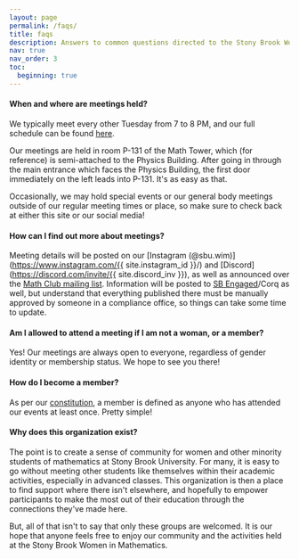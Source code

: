 ```yaml
---
layout: page
permalink: /faqs/
title: faqs
description: Answers to common questions directed to the Stony Brook Women in Mathematics or other clubs.
nav: true
nav_order: 3
toc:
  beginning: true
---
```


#### When and where are meetings held?

We typically meet every other Tuesday from 7 to 8 PM, and our full schedule can be found [here](/schedule/). 

Our meetings are held in room P-131 of the Math Tower, which (for reference) is semi-attached to the Physics Building. After going in through the main entrance which faces the Physics Building, the first door immediately on the left leads into P-131. It's as easy as that.

Occasionally, we may hold special events or our general body meetings outside of our regular meeting times or place, so make sure to check back at either this site or our social media!

#### How can I find out more about meetings?

Meeting details will be posted on our [Instagram (@sbu.wim)](https://www.instagram.com/{{ site.instagram_id }}/) and [Discord](https://discord.com/invite/{{ site.discord_inv }}), as well as announced over the [Math Club mailing list](https://you.stonybrook.edu/mathclub/contact-us/). Information will be posted to [SB Engaged](https://stonybrook.campuslabs.com/engage/organization/awmstudentchapter)/Corq as well, but understand that everything published there must be manually approved by someone in a compliance office, so things can take some time to update.

#### Am I allowed to attend a meeting if I am not a woman, or a member?

Yes! Our meetings are always open to everyone, regardless of gender identity or membership status. We hope to see you there!

#### How do I become a member?

As per our [constitution](/assets/pdf/AWM_Constitution_Spring_2023.pdf), a member is defined as anyone who has attended our events at least once. Pretty simple!

#### Why does this organization exist?

The point is to create a sense of community for women and other minority students of mathematics at Stony Brook University. For many, it is easy to go without meeting other students like themselves within their academic activities, especially in advanced classes. This organization is then a place to find support where there isn't elsewhere, and hopefully to empower participants to make the most out of their education through the connections they've made here.

But, all of that isn't to say that only these groups are welcomed. It is our hope that anyone feels free to enjoy our community and the activities held at the Stony Brook Women in Mathematics.
